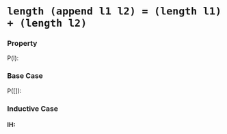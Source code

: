 # `length (append l1 l2) = (length l1) + (length l2)`

### Property
P(l):

### Base Case
P([]):

### Inductive Case

#### IH: 
